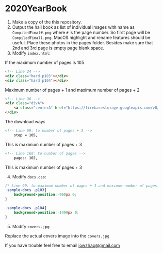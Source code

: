 # 2020YearBook

1. Make a copy of the this repository.
2. Output the hall book as list of individual images with name as `CompiledFinal#.png` where `#` is the page number. So first page will be `CompiledFinal1.png`. MacOS highlight and rename features should be useful. Place these photos in the pages folder. Besides make sure that 2nd and 3rd page is empty page blank space.
3. Modify `index.html`:

If the maximum number of pages is 105

```HTML
<!-- Line 24 -->
<div class="hard p103"></div>
<div class="hard p104"></div>
```
Maximum number of pages + 1 and
maximum number of pages + 2 


```HTML
<!-- Line 36 -->
<div class="divA">
	<a class="centerA" href="https://firebasestorage.googleapis.com/v0/b/publicity-website.appspot.com/o/yearbook%2FHall%20Book%202020.pdf?alt=media&token=c3a127d3-4cec-4cb5-be56-afe5636f4581"  download="Hall_Year_Book_2019.pdf"   target="_blank">Download</a>
</div>
```
The download ways

```HTML
<!-- Line 59: to number of pages + 3 -->
	step = 105,
```
This is maximum number of pages + 3


```HTML
<!-- Line 168: to number of pages -->
	pages: 102,
```
This is maximum number of pages + 3

4. Modify `docs.css`:
``` CSS
/* Line 99: to maximum number of pages + 1 and maximum number of pages + 2 */
.sample-docs .p103{
	background-position:-960px 0;
}

.sample-docs .p104{
	background-position:-1490px 0;
}
```
5. Modify `covers.jpg`:

Replace the actual covers image into the `covers.jpg`.


If you have trouble feel free to email lowzhao@gmail.com
